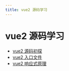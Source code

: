 ```yaml
---
title: vue2 源码学习
---
```

# vue2 源码学习 

- [vue2 源码初探](/blog/frame/vue2-src/28753.md)    
- [vue2 入口文件](/blog/frame/vue2-src/28755.md)    
- [vue2 响应式原理](/blog/frame/vue2-src/28757.md)    
